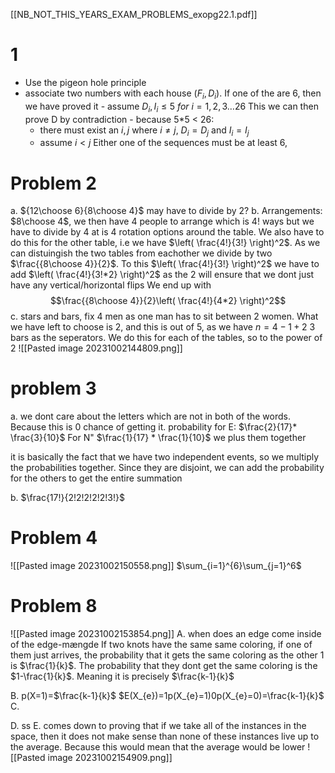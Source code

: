 [[NB_NOT_THIS_YEARS_EXAM_PROBLEMS_exopg22.1.pdf]]
# 1
- Use the pigeon hole principle
- associate two numbers with each house ($F_{i}, D_{i}$). If one of the are 6, then we have proved it
		- assume $D_{i}, I_{i} \leq 5\ for\ i=1,2,3\dots 26$ This we can then prove D by contradiction
			- because 5\*5 < 26:
	- there must exist an $i,j$ where $i\neq j,\ D_{i}=D_{j}$ and $I_{i}=I_{j}$
	- assume $i<j$ 
Either one of the sequences must be at least 6,

# Problem 2
a. ${12\choose 6}{8\choose 4}$
may have to divide by 2?
b. Arrangements: $8\choose 4$, we then have 4 people to arrange which is $4!$ ways but we have to divide by 4 at is 4 rotation options around the table. We also have to do this for the other table, i.e we have $\left( \frac{4!}{3!} \right)^2$. As we can distuingish the two tables from eachother we divide by two $\frac{{8\choose 4}}{2}$. To this $\left( \frac{4!}{3!} \right)^2$ we have to add $\left( \frac{4!}{3!*2} \right)^2$ as the 2 will ensure that we dont just have any vertical/horizontal flips
We end up with $$\frac{{8\choose 4}}{2}\left( \frac{4!}{4*2} \right)^2$$
c.
stars and bars, fix 4 men as one man has to sit between 2 women. What we have left to choose is 2, and this is out of 5, as we have $n=4-1+2$ 3 bars as the seperators. We do this for each of the tables, so to the power of 2
![[Pasted image 20231002144809.png]]

# problem 3
a. we dont care about the letters which are not in both of the words. Because this is 0 chance of getting it.
probability for E: $\frac{2}{17}* \frac{3}{10}$
For N" $\frac{1}{17} * \frac{1}{10}$ we plus them together

it is basically the fact that we have two independent events, so we multiply the probabilities together. Since they are disjoint, we can add the probability for the others to get the entire summation

b.
$\frac{17!}{2!2!2!2!2!3!}$
# Problem 4
![[Pasted image 20231002150558.png]]
$\sum_{i=1}^{6}\sum_{j=1}^6$
# Problem 8
![[Pasted image 20231002153854.png]]
A. when does an edge come inside of the edge-mængde
If two knots have the same same coloring, if one of them just arrives, the probability that it gets the same coloring as the other 1 is $\frac{1}{k}$. The probability that they dont get the same coloring is the $1-\frac{1}{k}$. Meaning it is precisely $\frac{k-1}{k}$

B. 
p(X=1)=$\frac{k-1}{k}$
$E(X_{e})=1p(X_{e}=1)0p(X_{e}=0)=\frac{k-1}{k}$
C. 

D. ss 
E. comes down to proving that if we take all of the instances in the space, then it does not make sense than none of these instances live up to the average. Because this would mean that the average would be lower
![[Pasted image 20231002154909.png]]
